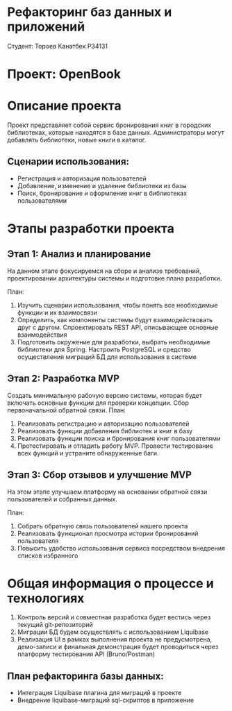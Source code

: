 # Рефакторинг баз данных и приложений
Студент: Тороев Канатбек P34131

# Проект: OpenBook

# Описание проекта
Проект представляет собой сервис бронирования книг в городских библиотеках, которые находятся в базе данных.
Администраторы могут добавлять библиотеки, новые книги в каталог. 

## Сценарии использования:
- Регистрация и авторизация пользователей
- Добавление, изменение и удаление библиотеки из базы
- Поиск, бронирование и оформление книг в библиотеках пользователями

# Этапы разработки проекта

## Этап 1: Анализ и планирование
На данном этапе фокусируемся на сборе и анализе требований, проектировании архитектуры системы и подготовке плана разработки.

План: 
1. Изучить сценарии использования, чтобы понять все необходимые функции и их взаимосвязи
2. Определить, как компоненты системы будут взаимодействовать друг с другом. Спроектировать REST API, описывающее основные взаимодействия
3. Подготовить окружение для разработки, выбрать необходимые библиотеки для Spring. Настроить PostgreSQL и средство осуществления миграций БД для использования в системе

## Этап 2: Разработка MVP
Создать минимальную рабочую версию системы, которая будет включать основные функции для проверки концепции. Сбор первоначальной обратной связи.
План:
1. Реализовать регистрацию и авторизацию пользователей
2. Реализовать функции добавления библиотек и книг в базу
3. Реализовать функции поиска и бронирования книг пользователями
4. Протестировать и отладить работу MVP. Провести тестирование всех функций и устраните обнаруженные баги.


## Этап 3: Сбор отзывов и улучшение MVP
На этом этапе улучшаем платформу на основании обратной связи пользователей и собранных данных.

План: 
1. Собрать обратную связь пользователей нашего проекта
2. Реализовать функционал просмотра истории бронирований пользователя
3. Повысить удобство использования сервиса посредством внедрения списков избранного


# Общая информация о процессе и технологиях
1. Контроль версий и совместная разработка будет вестись через текущий git-репозиторий
2. Миграции БД будем осуществлять с использованием Liquibase
3. Реализация UI в рамках выполнения проекта не предусмотрена, демо-записи и финальная демонстрация будет проводиться через платформу тестирования API (Bruno/Postman)


## План рефакторинга базы данных:
- Интеграция Liquibase плагина для миграций в проекте
- Внедрение liquibase-миграций sql-скриптов в приложение